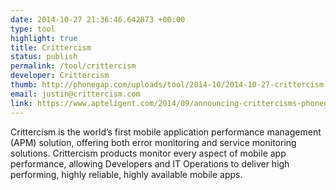 ```yaml
---
date: 2014-10-27 21:36:46.642873 +00:00
type: tool
highlight: true
title: Crittercism
status: publish
permalink: /tool/crittercism
developer: Crittercism
thumb: http://phonegap.com/uploads/tool/2014-10/2014-10-27-crittercism.png
email: justin@crittercism.com
link: https://www.apteligent.com/2014/09/announcing-crittercisms-phonegap-support/
---
```


Crittercism is the world’s first mobile application performance management (APM) solution, offering both error monitoring and service monitoring solutions. Crittercism products monitor every aspect of mobile app performance, allowing Developers and IT Operations to deliver high performing, highly reliable, highly available mobile apps.
